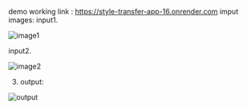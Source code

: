 demo working link : https://style-transfer-app-16.onrender.com
imput images:   input1.

![image1](https://github.com/user-attachments/assets/af6c639d-2c0c-43ad-adaa-66bced688260)
  
  
  input2.

  
  ![image2](https://github.com/user-attachments/assets/014dd646-a7cf-4250-abc8-7ee4e3f04ed8)
  
  
  3. output:
  
  
  ![output](https://github.com/user-attachments/assets/e3053031-0133-4da6-9f15-7ece78a13d63)

